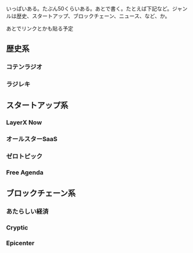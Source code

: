 いっぱいある。たぶん50くらいある。あとで書く。たとえば下記など。ジャンルは歴史、スタートアップ、ブロックチェーン、ニュース、など、か。

あとでリンクとかも貼る予定

## 歴史系
### コテンラジオ
### ラジレキ

## スタートアップ系
### LayerX Now
### オールスターSaaS
### ゼロトピック
### Free Agenda

## ブロックチェーン系
### あたらしい経済
### Cryptic
### Epicenter
